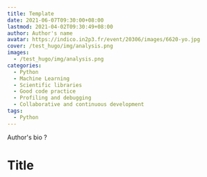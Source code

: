 ```yaml
---
title: Template
date: 2021-06-07T09:30:00+08:00
lastmod: 2021-04-02T09:30:49+08:00
author: Author's name
avatar: https://indico.in2p3.fr/event/20306/images/6620-yo.jpg
cover: /test_hugo/img/analysis.png
images:
  - /test_hugo/img/analysis.png
categories:
  - Python
  - Machine Learning
  - Scientific libraries
  - Good code practice
  - Profiling and debugging
  - Collaborative and continuous development
tags:
  - Python
---
```


Author's bio ?

<!--more-->

# Title
